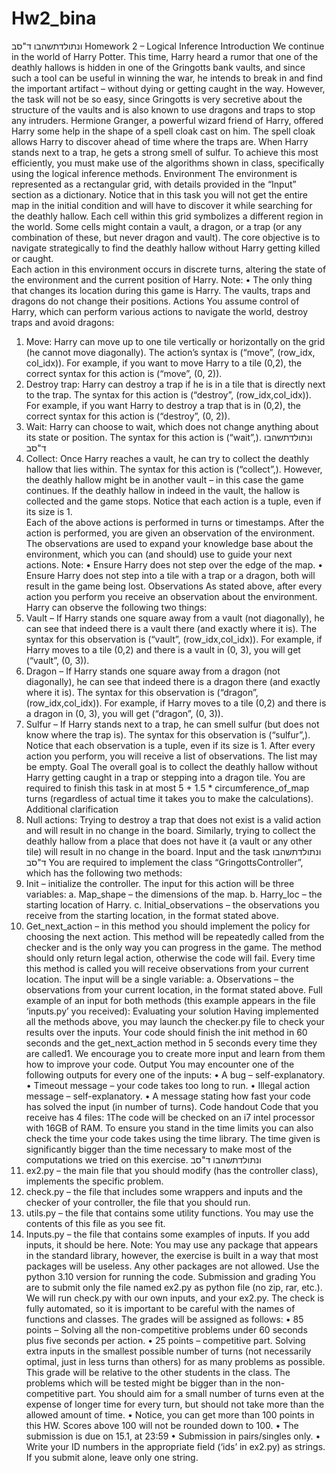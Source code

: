 # Hw2_bina

ונתולדתשהבו ד"סב
 Homework 2 – Logical Inference
 Introduction 
We continue in the world of Harry Potter. This time, Harry heard a rumor that one of the deathly 
hallows is hidden in one of the Gringotts bank vaults, and since such a tool can be useful in winning 
the war, he intends to break in and find the important artifact – without dying or getting caught in 
the way. However, the task will not be so easy, since Gringotts is very secretive about the structure of 
the vaults and is also known to use dragons and traps to stop any intruders. 
Hermione Granger, a powerful wizard friend of Harry, offered Harry some help in the shape of a spell 
cloak cast on him. The spell cloak allows Harry to discover ahead of time where the traps are. When 
Harry stands next to a trap, he gets a strong smell of sulfur. 
To achieve this most efficiently, you must make use of the algorithms shown in class, specifically 
using the logical inference methods. 
Environment 
The environment is represented as a rectangular grid, with details provided in the “Input” section as 
a dictionary. Notice that in this task you will not get the entire map in the initial condition and will 
have to discover it while searching for the deathly hallow. Each cell within this grid symbolizes a 
different region in the world. Some cells might contain a vault, a dragon, or a trap (or any 
combination of these, but never dragon and vault). 
The core objective is to navigate strategically to find the deathly hallow without Harry getting killed 
or caught.  
Each action in this environment occurs in discrete turns, altering the state of the environment and 
the current position of Harry. 
Note: 
• The only thing that changes its location during this game is Harry. The vaults, traps and 
dragons do not change their positions. 
Actions 
You assume control of Harry, which can perform various actions to navigate the world, destroy traps 
and avoid dragons: 
1. Move: Harry can move up to one tile vertically or horizontally on the grid (he cannot move 
diagonally). The action’s syntax is (“move”, (row_idx, col_idx)). For example, if you want to 
move Harry to a tile (0,2), the correct syntax for this action is (“move”, (0, 2)). 
2. Destroy trap: Harry can destroy a trap if he is in a tile that is directly next to the trap. The 
syntax for this action is (“destroy”, (row_idx,col_idx)). For example, if you want Harry to 
destroy a trap that is in (0,2), the correct syntax for this action is (“destroy”, (0, 2)). 
3. Wait: Harry can choose to wait, which does not change anything about its state or position. 
The syntax for this action is (“wait”,). 
ונתולדתשהבו ד"סב
 4. Collect: Once Harry reaches a vault, he can try to collect the deathly hallow that lies within. 
The syntax for this action is (“collect”,). However, the deathly hallow might be in another 
vault – in this case the game continues. If the deathly hallow in indeed in the vault, the 
hallow is collected and the game stops. 
Notice that each action is a tuple, even if its size is 1.  
Each of the above actions is performed in turns or timestamps. After the action is performed, you 
are given an observation of the environment. The observations are used to expand your knowledge 
base about the environment, which you can (and should) use to guide your next actions. 
Note: 
• Ensure Harry does not step over the edge of the map. 
• Ensure Harry does not step into a tile with a trap or a dragon, both will result in the game 
being lost. 
Observations 
As stated above, after every action you perform you receive an observation about the environment. 
Harry can observe the following two things: 
1. Vault – If Harry stands one square away from a vault (not diagonally), he can see that indeed 
there is a vault there (and exactly where it is). The syntax for this observation is (“vault”, 
(row_idx,col_idx)). For example, if Harry moves to a tile (0,2) and there is a vault in (0, 3), 
you will get (“vault”, (0, 3)). 
2. Dragon – If Harry stands one square away from a dragon (not diagonally), he can see that 
indeed there is a dragon there (and exactly where it is). The syntax for this observation is 
(“dragon”, (row_idx,col_idx)). For example, if Harry moves to a tile (0,2) and there is a 
dragon in (0, 3), you will get (“dragon”, (0, 3)). 
3. Sulfur – If Harry stands next to a trap, he can smell sulfur (but does not know where the trap 
is). The syntax for this observation is (“sulfur”,). 
Notice that each observation is a tuple, even if its size is 1. 
After every action you perform, you will receive a list of observations. The list may be empty. 
Goal 
The overall goal is to collect the deathly hallow without Harry getting caught in a trap or stepping 
into a dragon tile. You are required to finish this task in at most 5 + 1.5 * circumference_of_map 
turns (regardless of actual time it takes you to make the calculations). 
Additional clarification 
1. Null actions: Trying to destroy a trap that does not exist is a valid action and will result in no 
change in the board. Similarly, trying to collect the deathly hallow from a place that does not 
have it (a vault or any other tile) will result in no change in the board. 
Input and the task 
ונתולדתשהבו ד"סב
 You are required to implement the class “GringottsController”, which has the following two 
methods: 
1. Init – initialize the controller. The input for this action will be three variables: 
a. Map_shape – the dimensions of the map. 
b. Harry_loc – the starting location of Harry. 
c. Initial_observations – the observations you receive from the starting location, in the 
format stated above. 
2. Get_next_action – in this method you should implement the policy for choosing the next 
action. This method will be repeatedly called from the checker and is the only way you can 
progress in the game. The method should only return legal action, otherwise the code will 
fail. Every time this method is called you will receive observations from your current 
location. The input will be a single variable: 
a. Observations – the observations from your current location, in the format stated 
above. 
Full example of an input for both methods (this example appears in the file ‘inputs.py’ you received): 
Evaluating your solution 
Having implemented all the methods above, you may launch the checker.py file to check your results 
over the inputs. Your code should finish the init method in 60 seconds and the get_next_action 
method in 5 seconds every time they are called1. We encourage you to create more input and learn 
from them how to improve your code. 
Output 
You may encounter one of the following outputs for every one of the inputs: 
• A bug – self-explanatory. 
• Timeout message – your code takes too long to run. 
• Illegal action message – self-explanatory. 
• A message stating how fast your code has solved the input (in number of turns). 
Code handout 
Code that you receive has 4 files: 
1The code will be checked on an i7 intel processor with 16GB of RAM. To ensure you stand in the time limits 
you can also check the time your code takes using the time library. The time given is significantly bigger than 
the time necessary to make most of the computations we tried on this exercise. 
ונתולדתשהבו ד"סב
 1. ex2.py – the main file that you should modify (has the controller class), implements the 
specific problem. 
2. check.py – the file that includes some wrappers and inputs and the checker of your 
controller, the file that you should run. 
3. utils.py – the file that contains some utility functions. You may use the contents of this file 
as you see fit. 
4. Inputs.py – the file that contains some examples of inputs. If you add inputs, it should be 
here. 
Note: You may use any package that appears in the standard library, however, the exercise is built in 
a way that most packages will be useless. Any other packages are not allowed. Use the python 3.10 
version for running the code. 
Submission and grading 
You are to submit only the file named ex2.py as python file (no zip, rar, etc.). We will run check.py 
with our own inputs, and your ex2.py. 
The check is fully automated, so it is important to be careful with the names of functions and classes. 
The grades will be assigned as follows: 
• 85 points – Solving all the non-competitive problems under 60 seconds plus five seconds per 
action. 
• 25 points – competitive part. Solving extra inputs in the smallest possible number of turns 
(not necessarily optimal, just in less turns than others) for as many problems as possible. 
This grade will be relative to the other students in the class. The problems which will be 
tested might be bigger than in the non-competitive part. You should aim for a small number 
of turns even at the expense of longer time for every turn, but should not take more than 
the allowed amount of time. 
• Notice, you can get more than 100 points in this HW. Scores above 100 will not be rounded 
down to 100. 
• The submission is due on 15.1, at 23:59 
• Submission in pairs/singles only. 
• Write your ID numbers in the appropriate field (‘ids’ in ex2.py) as strings. If you submit 
alone, leave only one string. 
